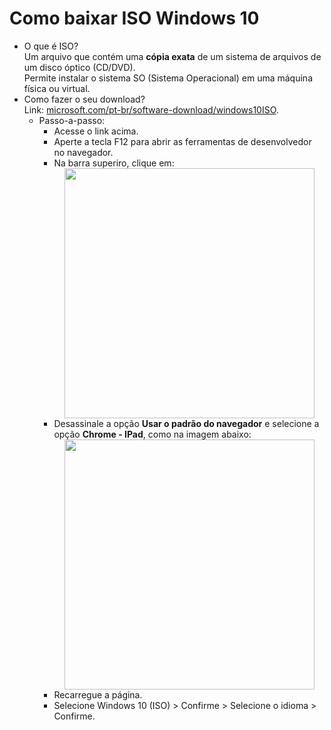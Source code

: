 <h1>Como baixar ISO Windows 10</h1>

- O que é ISO?
  <br>
  Um arquivo que contém uma <strong>cópia exata</strong> de um sistema de arquivos de um disco óptico (CD/DVD).
  <br>
  Permite instalar o sistema SO (Sistema Operacional) em uma máquina física ou virtual.
  <br>
- Como fazer o seu download?
  <br>
 Link: [microsoft.com/pt-br/software-download/windows10ISO](https://www.microsoft.com/pt-br/software-download/windows10ISO).
  <br>
    - Passo-a-passo:
      <ul>
        <li>Acesse o link acima.</li>
        <li>Aperte a tecla F12 para abrir as ferramentas de desenvolvedor no navegador.</li>
        <li>
          Na barra superiro, clique em: <br>
          <img src="https://github.com/user-attachments/assets/e974e4bc-ce75-4b93-b917-e7e23cc8c530" width="400" style="display: block; margin: auto;">
        </li>
        <li> 
          Desassinale a opção <strong>Usar o padrão do navegador</strong> e selecione a opção <strong>Chrome - IPad</strong>, como na imagem abaixo: <br>
          <img src="https://github.com/user-attachments/assets/efff1ffd-7ff4-49ac-8575-7974e27d00f8" width="400" style="display: block; margin: auto;"> 
        </li>
        <li>Recarregue a página.</li>
        <li>Selecione Windows 10 (ISO) > Confirme > Selecione o idioma > Confirme.</li>
      </ul> 
      
